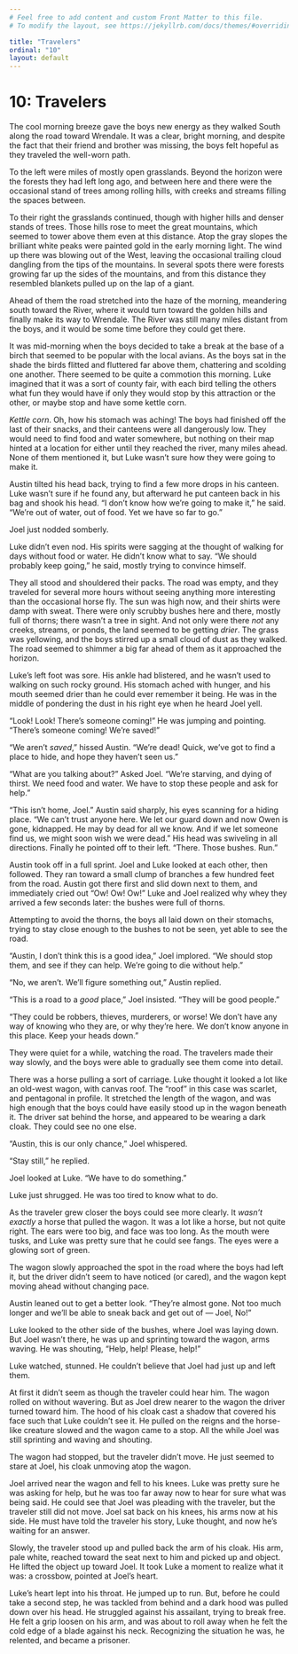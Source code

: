 ```yaml
---
# Feel free to add content and custom Front Matter to this file.
# To modify the layout, see https://jekyllrb.com/docs/themes/#overriding-theme-defaults

title: "Travelers"
ordinal: "10"
layout: default
---
```


# 10: Travelers

The cool morning breeze gave the boys new energy as they walked South along the road toward Wrendale. It was a clear, bright morning, and despite the fact that their friend and brother was missing, the boys felt hopeful as they traveled the well-worn path.

To the left were miles of mostly open grasslands. Beyond the horizon were the forests they had left long ago, and between here and there were the occasional stand of trees among rolling hills, with creeks and streams filling the spaces between.

To their right the grasslands continued, though with higher hills and denser stands of trees. Those hills rose to meet the great mountains, which seemed to tower above them even at this distance. Atop the gray slopes the brilliant white peaks were painted gold in the early morning light. The wind up there was blowing out of the West, leaving the occasional trailing cloud dangling from the tips of the mountains. In several spots there were forests growing far up the sides of the mountains, and from this distance they resembled blankets pulled up on the lap of a giant.

Ahead of them the road stretched into the haze of the morning, meandering south toward the River, where it would turn toward the golden hills and finally make its way to Wrendale. The River was still many miles distant from the boys, and it would be some time before they could get there. 

It was mid-morning when the boys decided to take a break at the base of a birch that seemed to be popular with the local avians. As the boys sat in the shade the birds flitted and fluttered far above them, chattering and scolding one another. There seemed to be quite a commotion this morning. Luke imagined that it was a sort of county fair, with each bird telling the others what fun they would have if only they would stop by this attraction or the other, or maybe stop and have some kettle corn.

_Kettle corn_. Oh, how his stomach was aching! The boys had finished off the last of their snacks, and their canteens were all dangerously low. They would need to find food and water somewhere, but nothing on their map hinted at a location for either until they reached the river, many miles ahead. None of them mentioned it, but Luke wasn’t sure how they were going to make it.

Austin tilted his head back, trying to find a few more drops in his canteen. Luke wasn’t sure if he found any, but afterward he put canteen back in his bag and shook his head. “I don’t know how we’re going to make it,” he said. “We’re out of water, out of food. Yet we have so far to go.”

Joel just nodded somberly. 

Luke didn’t even nod. His spirits were sagging at the thought of walking for days without food or water. He didn’t know what to say. “We should probably keep going,” he said, mostly trying to convince himself. 

They all stood and shouldered their packs. The road was empty, and they traveled for several more hours without seeing anything more interesting than the occasional horse fly. The sun was high now, and their shirts were damp with sweat. There were only scrubby bushes here and there, mostly full of thorns; there wasn’t a tree in sight. And not only were there _not_ any creeks, streams, or ponds, the land seemed to be getting _drier_. The grass was yellowing, and the boys stirred up a small cloud of dust as they walked. The road seemed to shimmer a big far ahead of them as it approached the horizon. 

Luke’s left foot was sore. His ankle had blistered, and he wasn’t used to walking on such rocky ground. His stomach ached with hunger, and his mouth seemed drier than he could ever remember it being. He was in the middle of pondering the dust in his right eye when he heard Joel yell.

“Look! Look! There’s someone coming!” He was jumping and pointing. “There’s someone coming! We’re saved!”

“We aren’t _saved_,” hissed Austin. “We’re dead! Quick, we’ve got to find a place to hide, and hope they haven’t seen us.”

“What are you talking about?” Asked Joel. “We’re starving, and dying of thirst. We need food and water. We have to stop these people and ask for help.”

“This isn’t home, Joel.” Austin said sharply, his eyes scanning for a hiding place. “We can’t trust anyone here. We let our guard down and now Owen is gone, kidnapped. He may by dead for all we know. And if we let someone find us, we might soon wish we were dead.” His head was swiveling in all directions. Finally he pointed off to their left. “There. Those bushes. Run.”

Austin took off in a full sprint. Joel and Luke looked at each other, then followed. They ran toward a small clump of branches a few hundred feet from the road. Austin got there first and slid down next to them, and immediately cried out “Ow! Ow! Ow!” Luke and Joel realized why whey they arrived a few seconds later: the bushes were full of thorns.

Attempting to avoid the thorns, the boys all laid down on their stomachs, trying to stay close enough to the bushes to not be seen, yet able to see the road. 

“Austin, I don’t think this is a good idea,” Joel implored. “We should stop them, and see if they can help. We’re going to die without help.”

“No, we aren’t. We’ll figure something out,” Austin replied.

“This is a road to a _good_ place,” Joel insisted. “They will be good people.”

“They could be robbers, thieves, murderers, or worse! We don’t have any way of knowing who they are, or why they’re here. We don’t know anyone in this place. Keep your heads down.”

They were quiet for a while, watching the road. The travelers made their way slowly, and the boys were able to gradually see them come into detail. 

There was a horse pulling a sort of carriage. Luke thought it looked a lot like an old-west wagon, with canvas roof. The “roof” in this case was scarlet, and pentagonal in profile. It stretched the length of the wagon, and was high enough that the boys could have easily stood up in the wagon beneath it. The driver sat behind the horse, and appeared to be wearing a dark cloak. They could see no one else. 

“Austin, this is our only chance,” Joel whispered.

“Stay still,” he replied.

Joel looked at Luke. “We have to do something.”

Luke just shrugged. He was too tired to know what to do.

As the traveler grew closer the boys could see more clearly. It _wasn’t exactly_ a horse that pulled the wagon. It was a lot like a horse, but not quite right. The ears were too big, and face was too long. As the mouth were tusks, and Luke was pretty sure that he could see fangs. The eyes were a glowing sort of green. 

The wagon slowly approached the spot in the road where the boys had left it, but the driver didn’t seem to have noticed (or cared), and the wagon kept moving ahead without changing pace. 

Austin leaned out to get a better look. “They’re almost gone. Not too much longer and we’ll be able to sneak back and get out of — Joel, No!”

Luke looked to the other side of the bushes, where Joel was laying down. But Joel wasn’t there, he was up and sprinting toward the wagon, arms waving. He was shouting, “Help, help! Please, help!”

Luke watched, stunned. He couldn’t believe that Joel had just up and left them. 

At first it didn’t seem as though the traveler could hear him. The wagon rolled on without wavering. But as Joel drew nearer to the wagon the driver turned toward him. The hood of his cloak cast a shadow that covered his face such that Luke couldn’t see it. He pulled on the reigns and the horse-like creature slowed and the wagon came to a stop. All the while Joel was still sprinting and waving and shouting. 

The wagon had stopped, but the traveler didn’t move. He just seemed to stare at Joel, his cloak unmoving atop the wagon. 

Joel arrived near the wagon and fell to his knees. Luke was pretty sure he was asking for help, but he was too far away now to hear for sure what was being said. He could see that Joel was pleading with the traveler, but the traveler still did not move. Joel sat back on his knees, his arms now at his side. He must have told the traveler his story, Luke thought, and now he’s waiting for an answer.

Slowly, the traveler stood up and pulled back the arm of his cloak. His arm, pale white, reached toward the seat next to him and picked up and object. He lifted the object up toward Joel. It took Luke a moment to realize what it was: a crossbow, pointed at Joel’s heart. 

Luke’s heart lept into his throat. He jumped up to run. But, before he could take a second step, he was tackled from behind and a dark hood was pulled down over his head. He struggled against his assailant, trying to break free. He felt a grip loosen on his arm, and was about to roll away when he felt the cold edge of a blade against his neck. Recognizing the situation he was, he relented, and became a prisoner. 